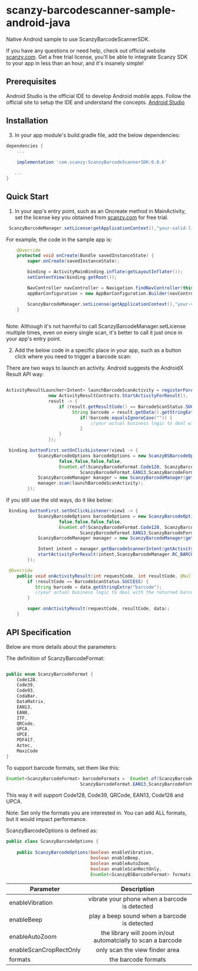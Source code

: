 # scanzy-barcodescanner-sample-android-java
Native Android sample to use ScanzyBarcodeScannerSDK. 

If you have any questions or need help, check out official website [scanzy.com](https://scanzy.com). Get a free trial license, you'll be able to integrate Scanzy SDK to your app in less than an hour, and it's insanely simple!

## Prerequisites

Android Studio is the official IDE to develop Android mobile apps. Follow the official site to setup the IDE and understand the concepts. [Android Studio](https://developer.android.com/studio/intro)


## Installation

3. In your app module's build.gradle file, add the below dependencies:

```gradle
dependencies {
    ...
    
    implementation 'com.scanzy:ScanzyBarcodeScannerSDK:0.0.6'

   ...
}

```

## Quick Start

1. In your app's entry point, such as an Oncreate method in MainActivity, set the license key you obtained from [scanzy.com](https://scanzy.com) for free trial.

```java
 ScanzyBarcodeManager.setLicense(getApplicationContext(),"your-valid-licensekey");
```

For example, the code in the sample app is:

```java
    @Override
    protected void onCreate(Bundle savedInstanceState) {
        super.onCreate(savedInstanceState);

        binding = ActivityMainBinding.inflate(getLayoutInflater());
        setContentView(binding.getRoot());

        NavController navController = Navigation.findNavController(this, R.id.nav_host_fragment_content_main);
        appBarConfiguration = new AppBarConfiguration.Builder(navController.getGraph()).build();

        ScanzyBarcodeManager.setLicense(getApplicationContext(),"your-valid-licensekey");
    }
    
```

Note: Although it's not harmful to call ScanzyBarcodeManager.setLicense multiple times, even on every single scan, it's better to call it just once in your app's entry point.

2. Add the below code in a specific place in your app, such as a button click where you need to trigger a barcode scan:

There are two ways to launch an activity. Android suggests the AndroidX Result API way:

```java

ActivityResultLauncher<Intent> launchBarcodeScanActivity = registerForActivityResult(
                new ActivityResultContracts.StartActivityForResult(),
                result -> {
                    if (result.getResultCode() == BarcodeScanStatus.SUCCESS) {
                         String barcode = result.getData().getStringExtra("barcode");
                            if(!barcode.equalsIgnoreCase("")) {
                                //your actual business logic to deal with the returned barcode
                            }
                    }
                });

 binding.buttonFirst.setOnClickListener(view1 -> {
            ScanzyBarcodeOptions barcodeOptions = new ScanzyBSBarcodeOptions(
                    false,false,false,false,
                    EnumSet.of(ScanzyBarcodeFormat.Code128, ScanzyBarcodeFormat.Code39,ScanzyBarcodeFormat.QRCode,
                            ScanzyBarcodeFormat.EAN13,ScanzyBarcodeFormat.UPCA));
            ScanzyBarcodeManager manager = new ScanzyBarcodeManager(getActivity(), barcodeOptions);
            manager.scan(launchBarcodeScanActivity);
        });

```

If you still use the old ways, do it like below:

```java
 binding.buttonFirst.setOnClickListener(view1 -> {
            ScanzyBarcodeOptions barcodeOptions = new ScanzyBarcodeOptions(
                    false,false,false,false,
                    EnumSet.of(ScanzyBarcodeFormat.Code128, ScanzyBarcodeFormat.Code39,ScanzyBarcodeFormat.QRCode,
                            ScanzyBarcodeFormat.EAN13,ScanzyBarcodeFormat.UPCA));
            ScanzyBarcodeManager manager = new ScanzyBarcodeManager(getActivity(), barcodeOptions);

            Intent intent = manager.getBarcodeScannerIntent(getActivity());
            startActivityForResult(intent,ScanzyBarcodeManager.RC_BARCODE_CAPTURE);
        });

```

```java
 @Override
    public void onActivityResult(int requestCode, int resultCode, @Nullable Intent data) {
        if (resultCode == BarcodeScanStatus.SUCCESS) {
           String barcode = data.getStringExtra("barcode");
           //your actual business logic to deal with the returned barcode
        }

        super.onActivityResult(requestCode, resultCode, data);
    }
```

## API Specification

Below are more details about the parameters:

The definition of ScanzyBarcodeFormat:

```java

public enum ScanzyBarcodeFormat {
    Code128,
    Code39,
    Code93,
    CodaBar,
    DataMatrix,
    EAN13,
    EAN8,
    ITF,
    QRCode,
    UPCA,
    UPCE,
    PDF417,
    Aztec,
    MaxiCode
}

```
To support barcode formats, set them like this:

```java
EnumSet<ScanzyBarcodeFormat> barcodeFormats =  EnumSet.of(ScanzyBarcodeFormat.Code128, ScanzyBarcodeFormat.Code39,ScanzyBarcodeFormat.QRCode,
                            ScanzyBarcodeFormat.EAN13,ScanzyBarcodeFormat.UPCA);
```
This way it will support Code128, Code39, QRCode, EAN13, Code128 and UPCA. 

Note: Set only the formats you are interested in. You can add ALL formats, but it would impact performance.


ScanzyBarcodeOptions is defined as:

```java
public class ScanzyBarcodeOptions {
   
    public ScanzyBarcodeOptions(boolean enableVibration, 
                                boolean enableBeep, 
                                boolean enableAutoZoom, 
                                boolean enableScanRectOnly, 
                                EnumSet<ScanzyBSBarcodeFormat> formats) {}
```

|     Parameter    |   Description         | 
| ------------- |:-------------:| 
| enableVibration      | vibrate your phone when a barcode is detected |
| enableBeep      |   play a beep sound when a barcode is detected    |  
| enableAutoZoom |   the library will zoom in/out automatcially to scan a barcode    |   
| enableScanCropRectOnly |   only scan the view finder area    |   
| formats |   the barcode formats    |   
